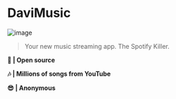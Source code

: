 # DaviMusic
![image](https://user-images.githubusercontent.com/69827032/159293292-2f8661e0-8b0e-4963-94df-16f973150617.png)
> Your new music streaming app. The Spotify Killer.

**📖 | Open source**

**🎶 | Millions of songs from YouTube**

**😎 | Anonymous**
